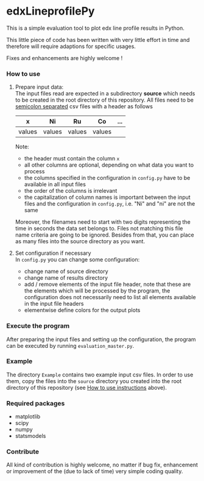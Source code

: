 # edxLineprofilePy
This is a simple evaluation tool to plot edx line profile results in Python.

This little piece of code has been written with very little effort in time and therefore will
require adaptions for specific usages.

Fixes and enhancements are highly welcome !

### How to use
1. Prepare input data:  
   The input files read are expected in a subdirectory <b>source</b> which needs to be created in the root directory 
   of this repository. All files need to be <u>semicolon separated</u> csv files with a header as follows  

    | x    | Ni       | Ru      | Co     | ... |
    |------|----------|---------|--------|-----|
    |values| values   | values  | values |     |
    
    Note:
    - the header must contain the column `x`
    - all other columns are optional, depending on what data you want to process
    - the columns specified in the configuration in `config.py` have to be available in all input files
    - the order of the columns is irrelevant
    - the capitalization of column names is important between the input files and the configuration in `config.py`, 
      i.e. "Ni" and "ni" are not the same
    
    Moreover, the filenames need to start with two digits representing the time in seconds the data set
    belongs to. Files not matching this file name criteria are going to be ignored. 
    Besides from that, you can place as many files into the source directory as you want.


2. Set configuration if necessary  
   In `config.py` you can change some configuration:
   - change name of source directory
   - change name of results directory
   - add / remove elements of the input file header, note that these are the elements which will be processed
     by the program, the configuration does not necessarily need to list all elements available in the input 
     file headers
   - elementwise define colors for the output plots


### Execute the program
After preparing the input files and setting up the configuration, the
program can be executed by running `evaluation_master.py`.

### Example
The directory `Example` contains two example input csv files.
In order to use them, copy the files into the `source` directory you
created into the root directory of this repository 
(see [How to use instructions](#how-to-use) above). 

### Required packages
- matplotlib
- scipy
- numpy
- statsmodels

### Contribute
All kind of contribution is highly welcome, no matter if bug fix, enhancement
or improvement of the (due to lack of time) very simple coding quality.
